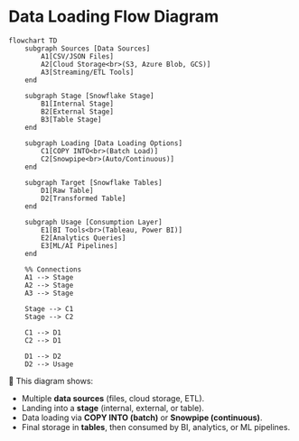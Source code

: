 # Data Loading Flow Diagram

```mermaid
flowchart TD
    subgraph Sources [Data Sources]
        A1[CSV/JSON Files]
        A2[Cloud Storage<br>(S3, Azure Blob, GCS)]
        A3[Streaming/ETL Tools]
    end

    subgraph Stage [Snowflake Stage]
        B1[Internal Stage]
        B2[External Stage]
        B3[Table Stage]
    end

    subgraph Loading [Data Loading Options]
        C1[COPY INTO<br>(Batch Load)]
        C2[Snowpipe<br>(Auto/Continuous)]
    end

    subgraph Target [Snowflake Tables]
        D1[Raw Table]
        D2[Transformed Table]
    end

    subgraph Usage [Consumption Layer]
        E1[BI Tools<br>(Tableau, Power BI)]
        E2[Analytics Queries]
        E3[ML/AI Pipelines]
    end

    %% Connections
    A1 --> Stage
    A2 --> Stage
    A3 --> Stage

    Stage --> C1
    Stage --> C2

    C1 --> D1
    C2 --> D1

    D1 --> D2
    D2 --> Usage
```

📌 This diagram shows:
- Multiple **data sources** (files, cloud storage, ETL).  
- Landing into a **stage** (internal, external, or table).  
- Data loading via **COPY INTO (batch)** or **Snowpipe (continuous)**.  
- Final storage in **tables**, then consumed by BI, analytics, or ML pipelines.
